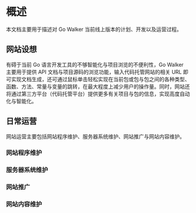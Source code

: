 # 概述

本文档主要用于描述对 Go Walker 当前线上版本的计划、开发以及运营过程。

## 网站设想

有碍于当前 Go 语言开发工具的不够智能化与项目浏览的不便利性，Go Walker 主要用于提供 API 文档与项目源码的浏览功能，输入代码托管网站的相关 URL 即可实现文档生成，还可通过鼠标单击轻松实现在当前包或包与包之间的各种类型、函数、方法、常量与变量的跳转，在最大程度上减少用户的操作量。同时，网站还将通过第三方平台（代码托管平台）提供更多有关项目与包的信息，实现高度自动化与智能化。

## 日常运营

网站运营主要包括网站程序维护、服务器系统维护、网站推广与网站内容维护。

### 网站程序维护

### 服务器系统维护

### 网站推广

### 网站内容维护